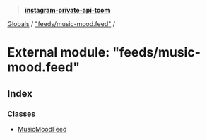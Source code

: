 > **[instagram-private-api-tcom](../README.md)**

[Globals](../README.md) / ["feeds/music-mood.feed"](_feeds_music_mood_feed_.md) /

# External module: "feeds/music-mood.feed"

## Index

### Classes

* [MusicMoodFeed](../classes/_feeds_music_mood_feed_.musicmoodfeed.md)